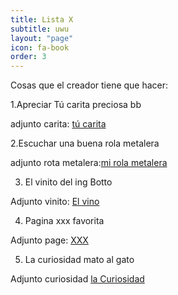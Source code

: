 ```yaml
---
title: Lista X 
subtitle: uwu
layout: "page"
icon: fa-book
order: 3
---
```


Cosas que el creador tiene que hacer:

1.Apreciar Tú carita preciosa bb 

adjunto carita: [tú carita](https://www.instagram.com/p/B20AS0jBvWQOjFt8TZFgPnfFckeNxHdAv117vc0/)

2.Escuchar una buena rola metalera

adjunto rota metalera:[mi rola metalera](https://youtu.be/yoCD5wZEgo4?list=PLRnBDSyXB7W8wSA698b00cl2CLW0FVU68)

3. El vinito del ing Botto 

Adjunto vinito: [El vino](https://upload.wikimedia.org/wikipedia/commons/5/58/Holding_wine_glass.jpg)

4. Pagina xxx favorita 

Adjunto page: [XXX](https://pics.me.me/thumb_te-la-creiste-wexd-memegelelr-net-te-la-creiste-we-xd-52673446.png)

5. La curiosidad mato al gato

Adjunto curiosidad [la Curiosidad](https://i.ytimg.com/vi/oGqNuJkPfUw/hqdefault.jpg)
